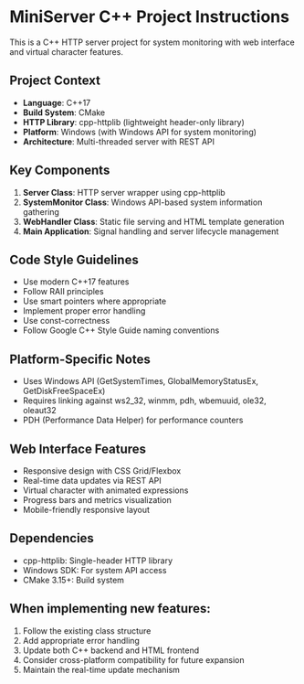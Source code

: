 <!-- Use this file to provide workspace-specific custom instructions to Copilot. For more details, visit https://code.visualstudio.com/docs/copilot/copilot-customization#_use-a-githubcopilotinstructionsmd-file -->

# MiniServer C++ Project Instructions

This is a C++ HTTP server project for system monitoring with web interface and virtual character features.

## Project Context
- **Language**: C++17
- **Build System**: CMake
- **HTTP Library**: cpp-httplib (lightweight header-only library)
- **Platform**: Windows (with Windows API for system monitoring)
- **Architecture**: Multi-threaded server with REST API

## Key Components
1. **Server Class**: HTTP server wrapper using cpp-httplib
2. **SystemMonitor Class**: Windows API-based system information gathering
3. **WebHandler Class**: Static file serving and HTML template generation
4. **Main Application**: Signal handling and server lifecycle management

## Code Style Guidelines
- Use modern C++17 features
- Follow RAII principles
- Use smart pointers where appropriate
- Implement proper error handling
- Use const-correctness
- Follow Google C++ Style Guide naming conventions

## Platform-Specific Notes
- Uses Windows API (GetSystemTimes, GlobalMemoryStatusEx, GetDiskFreeSpaceEx)
- Requires linking against ws2_32, winmm, pdh, wbemuuid, ole32, oleaut32
- PDH (Performance Data Helper) for performance counters

## Web Interface Features
- Responsive design with CSS Grid/Flexbox
- Real-time data updates via REST API
- Virtual character with animated expressions
- Progress bars and metrics visualization
- Mobile-friendly responsive layout

## Dependencies
- cpp-httplib: Single-header HTTP library
- Windows SDK: For system API access
- CMake 3.15+: Build system

## When implementing new features:
1. Follow the existing class structure
2. Add appropriate error handling
3. Update both C++ backend and HTML frontend
4. Consider cross-platform compatibility for future expansion
5. Maintain the real-time update mechanism
